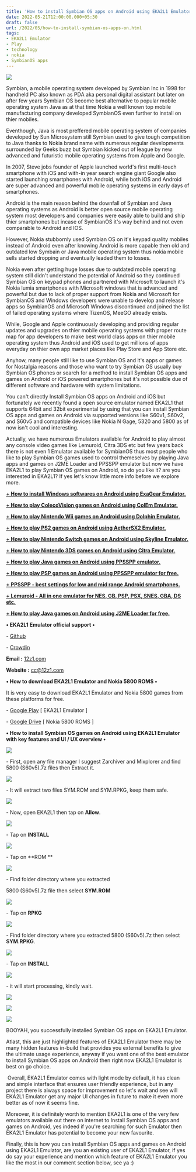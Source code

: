 ```yaml
---
title: 'How to install Symbian OS apps on Android using EKA2L1 Emulator.'
date: 2022-05-21T12:00:00.000+05:30
draft: false
url: /2022/05/how-to-install-symbian-os-apps-on.html
tags: 
- EKA2L1 Emulator
- Play
- technology
- nokia
- SymbianOS apps
---
```


 [![](https://lh3.googleusercontent.com/-Igtxhr2VFzs/Yok0tHyDXQI/AAAAAAAALHw/lb7INeBbClQ57mNNogC6Q_6YnvO4cAckwCNcBGAsYHQ/s1600/1653159088841650-0.png)](https://lh3.googleusercontent.com/-Igtxhr2VFzs/Yok0tHyDXQI/AAAAAAAALHw/lb7INeBbClQ57mNNogC6Q_6YnvO4cAckwCNcBGAsYHQ/s1600/1653159088841650-0.png) 

  

Symbian, a mobile operating system developed by Symbian Inc in 1998 for handheld PC also known as PDA aka personal digital assistant but later on after few years Symbian OS become best alternative to popular mobile operating system Java as at that time Nokia a well known top mobile manufacturing company developed SymbianOS even further to install on thier mobiles.

  

Eventhough, Java is most preffered mobile operating system of companies developed by Sun Microsystem still Symbian used to give tough competition to Java thanks to Nokia brand name with numerous regular developments surrounded by Geeks buzz but Symbian kicked out of league by new advanced and futuristic mobile operating systems from Apple and Google.

  

In 2007, Steve jobs founder of Apple launched world's first multi-touch smartphone with iOS and with-in year search engine giant Google also started launching smartphones with Android, while both iOS and Android are super advanced and powerful mobile operating systems in early days of smartphones.

  

Android is the main reason behind the downfall of Symbian and Java operating systems as Android is better open source mobile operating system most developers and companies were easily able to build and ship thier smartphones but incase of SymbianOS it's way behind and not even comparable to Android and IOS.

  

However, Nokia stubbornly used Symbian OS on it's keypad quality mobiles instead of Android even after knowing Android is more capable then old and outdated low Symbain or Java mobile operating system thus nokia mobile sells started dropping and eventually leaded them to losses.

  

Nokia even after getting huge losses due to outdated mobile operating system still didn't understand the potential of Android so they continued Symbian OS on keypad phones and partnered with Microsoft to launch it's Nokia lumia smartphones with Microsoft windows that is advanced and powerful but due to lack of proper support from Nokia and Microsoft for SymbianOS and Windows developers were unable to develop and release apps so SymbianOS and Microsoft Windows discontinued and joined the list of failed operating systems where TizenOS, MeeGO already exists.

  

While, Google and Apple continuously developing and providing regular updates and upgrades on thier mobile operating systems with proper route map for app developers to make best world class apps on thier mobile operating system thus Android and iOS used to get millions of apps everyday on thier own app market places like Play Store and App Store etc.

  

Anyhow, many people still like to use Symbian OS and it's apps or games for Nostalgia reasons and those who want to try Symbian OS usually buy Symbian OS phones or search for a method to install Symbian OS apps and games on Android or iOS powered smartphones but it's not possible due of different software and hardware with system limitations.

  

You can't directly Install Symbian OS apps on Android and iOS but fortunately we recently found a open source emulator named EKA2L1 that supports 64bit and 32bit experimental by using that you can install Symbian OS apps and games on Android via supported versions like S60v1, S60v2, and S60v5 and compatible devices like Nokia N Gage, 5320 and 5800 as of now isn't cool and interesting.

  

Actually, we have numerous Emulators available for Android to play almost any console video games like Lemuroid, Citra 3DS etc but few years back there is not even 1 Emulator available for SymbianOS thus most people who like to play Symbian OS games used to control themeselves by playing Java apps and games on J2ME Loader and PPSSPP emulator but now we have EKA2L1 to play Symbian OS games on Android, so do you like it? are you interested in EKA2L1? If yes let's know little more info before we explore more.

  

**[\+ How to install Windows softwares on Android using ExaGear Emulator.](https://www.techtracker.in/2022/05/how-to-install-windows-softwares-on.html)**

**[\+ How to play ColecoVision games on Android using ColEm Emulator.](https://www.techtracker.in/2022/05/how-to-play-colecovision-games-on.html?m=1)**

**[\+ How to play Nintendo Wii games on Android using Dolphin Emulator.](https://www.techtracker.in/2022/05/how-to-play-nintendo-wii-games-on.html?m=1)**

**[\+ How to play PS2 games on Android using AetherSX2 Emulator.](https://www.techtracker.in/2022/05/how-to-play-ps2-games-on-android-using.html?m=1)**

**[\+ How to play Nintendo Switch games on Android using Skyline Emulator.](https://www.techtracker.in/2022/05/how-to-play-nintendo-switch-games-on.html)**

**[\+ How to play Nintendo 3DS games on Android using Citra Emulator.](https://www.techtracker.in/2022/04/how-to-play-nintendo-3ds-games-on.html)**

**[\+ How to play Java games on Android using PPSSPP emulator.](https://www.techtracker.in/2022/04/how-to-play-java-games-on-android-using.html)**

**[\+ How to play PSP games on Android using PPSSPP emulator for free.](https://www.techtracker.in/2022/04/how-to-play-psp-games-on-android-using.html)**

**[\+ PPSSPP - best settings for low and mid range Android smartphones.](https://www.techtracker.in/2022/04/ppsspp-best-settings-for-low-and-mid.html)**

**[\+ Lemuroid - All in one emulator for NES, GB, PSP, PSX, SNES, GBA, DS etc.](https://www.techtracker.in/2021/11/lemuroid-all-in-one-emulator-for-nes-gb.html)**

**[\+ How to play Java games on Android using J2ME Loader for free.](https://www.techtracker.in/2021/01/j2me-loader-now-play-java-jar-games-on.html)**

  

**• EKA2L1 Emulator official support •**

\- [Github](https://github.com/EKA2L1/EKA2L1)

\- [Crowdin](https://crowdin.com/project/eka2l1)

  

**Email :** [12z1.com](http://12z1.com)

**Website :** [cc@12z1.com](mailto:cc@12z1.com)

**• How to download EKA2L1 Emulator and Nokia 5800 ROMS •**

It is very easy to download EKA2L1 Emulator and Nokia 5800 games from these platforms for free.

  

\- [Google Play](https://play.google.com/store/apps/details?id=com.github.eka2l1) \[ EKA2L1 Emulator \]

\- [Google Drive](https://drive.google.com/file/d/1DpMJKa4A_RfEIZQfkRdZZhdse_shwrd6/view) \[ Nokia 5800 ROMS \]

  

**• How to install Symbian OS games on Android using EKA2L1 Emulator with key features and UI / UX overview •**

 **[![](https://lh3.googleusercontent.com/-_nz_DDa2eB4/Yok0sPRjYPI/AAAAAAAALHs/lT-tniQZZH83HRah7afYQX-gUdgnw4UcwCNcBGAsYHQ/s1600/1653159084113631-1.png)](https://lh3.googleusercontent.com/-_nz_DDa2eB4/Yok0sPRjYPI/AAAAAAAALHs/lT-tniQZZH83HRah7afYQX-gUdgnw4UcwCNcBGAsYHQ/s1600/1653159084113631-1.png)** 

\- First, open any file manager I suggest Zarchiver and Mixplorer and find 5800 (S60v5).7z files then Extract it.

  

 [![](https://lh3.googleusercontent.com/-TOB6GmiJY1I/Yok0q6-hxMI/AAAAAAAALHo/154TDVY-81UhWGY_pU97_qVyn5aU0f5MQCNcBGAsYHQ/s1600/1653159079987223-2.png)](https://lh3.googleusercontent.com/-TOB6GmiJY1I/Yok0q6-hxMI/AAAAAAAALHo/154TDVY-81UhWGY_pU97_qVyn5aU0f5MQCNcBGAsYHQ/s1600/1653159079987223-2.png) 

  

\- It will extract two files SYM.ROM and SYM.RPKG, keep them safe.

  

 [![](https://lh3.googleusercontent.com/-NfaCqL5DiYs/Yok0p3oWXVI/AAAAAAAALHk/K1AieLxtbhUiOAJBx-4EZ8ZgLN-R1Y3ZgCNcBGAsYHQ/s1600/1653159075790736-3.png)](https://lh3.googleusercontent.com/-NfaCqL5DiYs/Yok0p3oWXVI/AAAAAAAALHk/K1AieLxtbhUiOAJBx-4EZ8ZgLN-R1Y3ZgCNcBGAsYHQ/s1600/1653159075790736-3.png) 

  

\- Now, open EKA2L1 then tap on **Allow**.

  

 [![](https://lh3.googleusercontent.com/-HYxOEpPyR9g/Yok0o7HXy9I/AAAAAAAALHg/peCQQ9__BpUFZdiGFA_hJcmm_3PhTHnqQCNcBGAsYHQ/s1600/1653159069908867-4.png)](https://lh3.googleusercontent.com/-HYxOEpPyR9g/Yok0o7HXy9I/AAAAAAAALHg/peCQQ9__BpUFZdiGFA_hJcmm_3PhTHnqQCNcBGAsYHQ/s1600/1653159069908867-4.png) 

  

\- Tap on **INSTALL**

 **[![](https://lh3.googleusercontent.com/-aRS7v1dwnNI/Yok0nRHYhhI/AAAAAAAALHc/lZ9nDp0lNDQiot5XrI-gcOrZUnq0SAEsgCNcBGAsYHQ/s1600/1653159064840931-5.png)](https://lh3.googleusercontent.com/-aRS7v1dwnNI/Yok0nRHYhhI/AAAAAAAALHc/lZ9nDp0lNDQiot5XrI-gcOrZUnq0SAEsgCNcBGAsYHQ/s1600/1653159064840931-5.png)** 

\- Tap on **ROM **

 **[![](https://lh3.googleusercontent.com/-VJm0rP18iek/Yok0mAM6e5I/AAAAAAAALHY/GWVBeIq8IYoDA_v5zmHiLV4j6m8WE3g8QCNcBGAsYHQ/s1600/1653159059852138-6.png)](https://lh3.googleusercontent.com/-VJm0rP18iek/Yok0mAM6e5I/AAAAAAAALHY/GWVBeIq8IYoDA_v5zmHiLV4j6m8WE3g8QCNcBGAsYHQ/s1600/1653159059852138-6.png)** 

\- Find folder directory where you extracted 

5800 (S60v5).7z file then select **SYM.ROM**

  

 [![](https://lh3.googleusercontent.com/-Xvag8w-uRTA/Yok0ky3028I/AAAAAAAALHU/xxJJsht08jIKzR73LdF4Lhmu_N0DwN9dQCNcBGAsYHQ/s1600/1653159054535007-7.png)](https://lh3.googleusercontent.com/-Xvag8w-uRTA/Yok0ky3028I/AAAAAAAALHU/xxJJsht08jIKzR73LdF4Lhmu_N0DwN9dQCNcBGAsYHQ/s1600/1653159054535007-7.png) 

  

\- Tap on **RPKG**

 **[![](https://lh3.googleusercontent.com/-0QWgGvMoeuk/Yok0jqAgEhI/AAAAAAAALHQ/bgcuWuGf5rAwKpQkihj7XTAgvhCDxp0gQCNcBGAsYHQ/s1600/1653159050218294-8.png)](https://lh3.googleusercontent.com/-0QWgGvMoeuk/Yok0jqAgEhI/AAAAAAAALHQ/bgcuWuGf5rAwKpQkihj7XTAgvhCDxp0gQCNcBGAsYHQ/s1600/1653159050218294-8.png)** 

\- Find folder directory where you extracted 5800 (S60v5).7z then select **SYM.RPKG**.

  

 [![](https://lh3.googleusercontent.com/-kn_QECrqspQ/Yok0ie5VNuI/AAAAAAAALHM/YrdYSq7VZD808qUX6kRR-oUNhcKVcNUPACNcBGAsYHQ/s1600/1653159045227390-9.png)](https://lh3.googleusercontent.com/-kn_QECrqspQ/Yok0ie5VNuI/AAAAAAAALHM/YrdYSq7VZD808qUX6kRR-oUNhcKVcNUPACNcBGAsYHQ/s1600/1653159045227390-9.png) 

  

\- Tap on **INSTALL**

 **[![](https://lh3.googleusercontent.com/-ULa0vIvdq90/Yok0hCe4n2I/AAAAAAAALHI/nb2zKKj8m_Q6HUT0PpUN_GmDtjZRJwdsACNcBGAsYHQ/s1600/1653159040341163-10.png)](https://lh3.googleusercontent.com/-ULa0vIvdq90/Yok0hCe4n2I/AAAAAAAALHI/nb2zKKj8m_Q6HUT0PpUN_GmDtjZRJwdsACNcBGAsYHQ/s1600/1653159040341163-10.png)** 

\- it will start processing, kindly wait.

  

 [![](https://lh3.googleusercontent.com/-ZuDmXLFdLiE/Yok0fxSbbdI/AAAAAAAALHE/zmPaHNNZ1BE0j_85wb-ZZ_rUkUL19EDmACNcBGAsYHQ/s1600/1653159034911371-11.png)](https://lh3.googleusercontent.com/-ZuDmXLFdLiE/Yok0fxSbbdI/AAAAAAAALHE/zmPaHNNZ1BE0j_85wb-ZZ_rUkUL19EDmACNcBGAsYHQ/s1600/1653159034911371-11.png) 

  

 [![](https://lh3.googleusercontent.com/-fMCm4gMaQG8/Yok0ehWcQ6I/AAAAAAAALHA/6NGuHoMRkQQOJQJqzyxW-ccI2avp0-mZACNcBGAsYHQ/s1600/1653159030141863-12.png)](https://lh3.googleusercontent.com/-fMCm4gMaQG8/Yok0ehWcQ6I/AAAAAAAALHA/6NGuHoMRkQQOJQJqzyxW-ccI2avp0-mZACNcBGAsYHQ/s1600/1653159030141863-12.png) 

  

 [![](https://lh3.googleusercontent.com/-jqyXoxTJ18o/Yok0dPXOAwI/AAAAAAAALG8/a-WRSwdJBrEQL5u1-_uSay4VY5v0W0lKwCNcBGAsYHQ/s1600/1653159023072892-13.png)](https://lh3.googleusercontent.com/-jqyXoxTJ18o/Yok0dPXOAwI/AAAAAAAALG8/a-WRSwdJBrEQL5u1-_uSay4VY5v0W0lKwCNcBGAsYHQ/s1600/1653159023072892-13.png) 

  

BOOYAH, you successfully installed Symbian OS apps on EKA2L1 Emulator.

  

Atlast, this are just highlighted features of EKA2L1 Emulator there may be many hidden features in-build that provides you external benefits to give the ultimate usage experience, anyway if you want one of the best emulator to install Symbian OS apps on Android then right now EKA2L1 Emulator is best on go choice.

  

 Overall, EKA2L1 Emulator comes with light mode by default, it has clean and simple interface that ensures user friendly experience, but in any project there is always space for improvement so let's wait and see will EKA2L1 Emulator get any major UI changes in future to make it even more better as of now it seems fine.

  

Moreover, it is definitely worth to mention EKA2L1 is one of the very few emulators available out there on internet to Install Symbian OS apps and games on Android, yes indeed if you're searching for such Emulator then EKA2L1 Emulator has potential to become your new favourite.

  

Finally, this is how you can install Symbian OS apps and games on Android using EKA2L1 Emulator, are you an existing user of EKA2L1 Emulator, if yes do say your experience and mention which feature of EKA2L1 Emulator you like the most in our comment section below, see ya :)